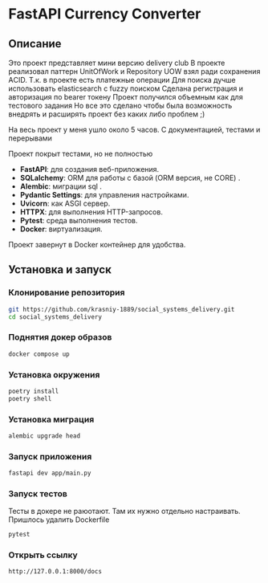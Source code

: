 # FastAPI Currency Converter

## Описание

Это проект представляет мини версию delivery club
В проекте реализовал паттерн UnitOfWork и Repository
UOW взял ради сохранения AСID. Т.к. в проекте есть платежные операции
Для поиска дучше использовать elasticsearch с fuzzy поиском
Сделана регистрация и авторизация по bearer токену
Проект получился объемным как для тестового задания
Но все это сделано чтобы была возможность внедрять и расширять проект без каких либо проблем ;)

На весь проект у меня ушло около 5 часов. С документацией, тестами и перерывами

Проект покрыт тестами, но не полностью

- **FastAPI**: для создания веб-приложения.
- **SQLalchemy**: ORM для работы с базой (ORM версия, не CORE) .
- **Alembic**: миграции sql .
- **Pydantic Settings**: для управления настройками.
- **Uvicorn**: как ASGI сервер.
- **HTTPX**: для выполнения HTTP-запросов.
- **Pytest**: среда выполнения тестов.
- **Docker**: виртуализация.

Проект завернут в Docker контейнер для удобства.

## Установка и запуск

### Клонирование репозитория

```bash
git https://github.com/krasniy-1889/social_systems_delivery.git
cd social_systems_delivery
```

### Поднятия докер образов

```bash
docker compose up
```

### Установка окружения

```bash
poetry install
poetry shell
```

### Установка миграция

```bash
alembic upgrade head
```

### Запуск приложения

```bash
fastapi dev app/main.py
```

### Запуск тестов

Тесты в докере не раюотают. Там их нужно отдельно настраивать.
Пришлось удалить Dockerfile

```bash
pytest
```

### Открыть ссылку

`http://127.0.0.1:8000/docs`

```

```

